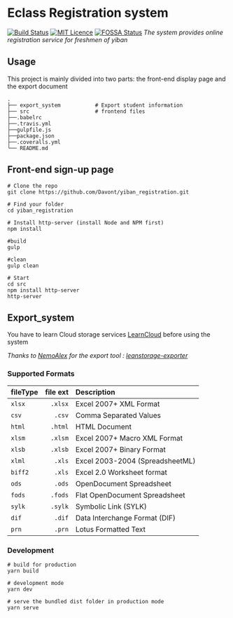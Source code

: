 # Eclass Registration system

[![Build Status](https://www.travis-ci.org/Davont/yiban_registration.svg?branch=master)](https://www.travis-ci.org/Davont/yiban_registration)
[![MIT Licence](https://badges.frapsoft.com/os/mit/mit.svg?v=103)](https://opensource.org/licenses/mit-license.php)
[![FOSSA Status](https://app.fossa.com/api/projects/git%2Bgithub.com%2FDavont%2Fyiban_registration.svg?type=shield)](https://app.fossa.com/projects/git%2Bgithub.com%2FDavont%2Fyiban_registration?ref=badge_shield)
_The system provides online registration service for freshmen of yiban_

## Usage

This project is mainly divided into two parts: the front-end display page and the export document

    .
    ├── export_system           # Export student information
    ├── src                     # frontend files
    ├──.babelrc
    ├──.travis.yml
    ├──gulpfile.js
    ├──package.json
    ├──.coveralls.yml
    └── README.md

## Front-end sign-up page

    # Clone the repo
    git clone https://github.com/Davont/yiban_registration.git

    # Find your folder
    cd yiban_registration

    # Install http-server (install Node and NPM first)
    npm install

    #build
    gulp

    #clean
    gulp clean

    # Start
    cd src
    npm install http-server
    http-server

## Export_system

You have to learn Cloud storage services [LearnCloud][1] before using the system

_Thanks to [NemoAlex][2] for the export tool : [leanstorage-exporter][3]_

### Supported Formats

| fileType | file ext | Description                     |
| :------- | -------: | :------------------------------ |
| `xlsx`   |  `.xlsx` | Excel 2007+ XML Format          |
| `csv`    |   `.csv` | Comma Separated Values          |
| `html`   |  `.html` | HTML Document                   |
| `xlsm`   |  `.xlsm` | Excel 2007+ Macro XML Format    |
| `xlsb`   |  `.xlsb` | Excel 2007+ Binary Format       |
| `xlml`   |   `.xls` | Excel 2003-2004 (SpreadsheetML) |
| `biff2`  |   `.xls` | Excel 2.0 Worksheet format      |
| `ods`    |   `.ods` | OpenDocument Spreadsheet        |
| `fods`   |  `.fods` | Flat OpenDocument Spreadsheet   |
| `sylk`   |  `.sylk` | Symbolic Link (SYLK)            |
| `dif`    |   `.dif` | Data Interchange Format (DIF)   |
| `prn`    |   `.prn` | Lotus Formatted Text            |

### Development

    # build for production
    yarn build

    # development mode
    yarn dev

    # serve the bundled dist folder in production mode
    yarn serve

[1]: https://leancloud.cn/
[2]: https://github.com/NemoAlex
[3]: https://github.com/ROYL-Design/leanstorage-exporter
